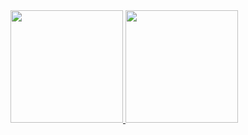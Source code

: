 
<div>
  <a href="https://github.com/GuiChagas">
  <img height="180em" src="https://github-readme-stats.vercel.app/api?username=GuiChagas&show_icons=true&theme=radical&include_all_commits=true&count_private=true"/>
  <img height="180em" src="https://github-readme-stats.vercel.app/api/top-langs/?username=GuiChagas&layout=compact&theme=radical"/>
</div>

<!---
GuiChagas/GuiChagas is a ✨ special ✨ repository because its `README.md` (this file) appears on your GitHub profile.
You can click the Preview link to take a look at your changes.
--->
